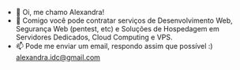 - 👋 Oi, me chamo Alexandra!
- 👀 Comigo você pode contratar serviços de Desenvolvimento Web, Segurança Web (pentest, etc) e Soluções de Hospedagem em Servidores Dedicados, Cloud Computing e VPS.
- 📫 Pode me enviar um email, respondo assim que possível :)  alexandra.idc@gmail.com

<!---
alexandra-idc/alexandra-idc is a ✨ special ✨ repository because its `README.md` (this file) appears on your GitHub profile.
You can click the Preview link to take a look at your changes.
--->
